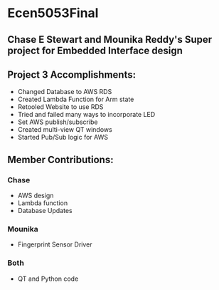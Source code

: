 # Ecen5053Final

## Chase E Stewart and Mounika Reddy's Super project for Embedded Interface design



## Project 3 Accomplishments:

* Changed Database to AWS RDS
* Created Lambda Function for Arm state
* Retooled Website to use RDS
* Tried and failed many ways to incorporate LED
* Set AWS publish/subscribe
* Created multi-view QT windows
* Started Pub/Sub logic for AWS

## Member Contributions:

### Chase
* AWS design
* Lambda function
* Database Updates

### Mounika
* Fingerprint Sensor Driver

### Both
* QT and Python code


